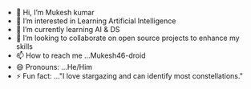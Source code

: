 - 👋 Hi, I’m Mukesh kumar
- 👀 I’m interested in Learning Artificial Intelligence
- 🌱 I’m currently learning AI & DS
- 💞️ I’m looking to collaborate on open source projects to enhance my skills
- 📫 How to reach me ...Mukesh46-droid
- 😄 Pronouns: ...He/Him
- ⚡ Fun fact: ..."I love stargazing and can identify most constellations."


<!---
Mukesh46-droid/Mukesh46-droid is a ✨ special ✨ repository because its `README.md` (this file) appears on your GitHub profile.
You can click the Preview link to take a look at your changes.
--->
